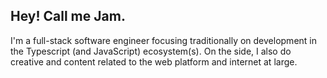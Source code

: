 ## Hey! Call me Jam.

I'm a full-stack software engineer focusing traditionally on development in the
Typescript (and JavaScript) ecosystem(s). On the side, I also do creative and
content related to the web platform and internet at large.

<!--
**jemjam/jemjam** is a ✨ _special_ ✨ repository because its `README.md` (this
file) appears on your GitHub profile.

Here are some ideas to get you started:

- 🔭 I’m currently working on ...
- 🌱 I’m currently learning ...
- 👯 I’m looking to collaborate on ...
- 🤔 I’m looking for help with ...
- 💬 Ask me about ...
- 📫 How to reach me: ...
- 😄 Pronouns: ...
- ⚡ Fun fact: ...

(These are good ideas that I think I'll revisit. Which is why they're still
here for now...)

-->
